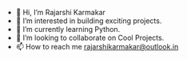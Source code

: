 - 👋 Hi, I’m Rajarshi Karmakar
- 👀 I’m interested in building exciting projects.
- 🌱 I’m currently learning Python.
- 💞️ I’m looking to collaborate on Cool Projects.
- 📫 How to reach me rajarshikarmakar@outlook.in

<!---
raj911tx/raj911tx is a ✨ special ✨ repository because its `README.md` (this file) appears on your GitHub profile.
You can click the Preview link to take a look at your changes.
--->
